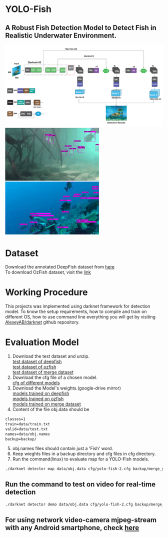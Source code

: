 # YOLO-Fish
## A Robust Fish Detection Model to Detect Fish in Realistic Underwater Environment.
![Model Architecture](model_architecture.jpg)
![Detection on DeepFish](DeepFish.gif) 
![Detection on OzFish](OzFish.gif) 

# Dataset
Download the annotated DeepFish dataset from [here](https://drive.google.com/file/d/10Pr4lLeSGTfkjA40ReGSC8H3a9onfMZ0/view?usp=sharing)  
To download OzFish dataset, visit the [link](https://github.com/open-AIMS/ozfish)

# Working Procedure
This projects was implemented using darknet framework for detection model. To know the setup requirements, how to compile and train on different OS, how to use command line everything you will get by visiting [AlexeyAB/darknet](https://github.com/AlexeyAB/darknet) github repository.

# Evaluation Model

1. Download the test dataset and unzip.  
  [test dataset of deepfish](https://drive.google.com/file/d/1iHPFbqo-B2iVytusHic9s8VuMlLIMu5-/view?usp=sharing)  
  [test dataset of ozfish](https://drive.google.com/file/d/1C_7l2YFc5fXt1DMsuVZPDFKTJLm0syX3/view?usp=sharing)  
  [test dataset of merge dataset](https://drive.google.com/file/d/1abQbj2JhvRNIDNug3FcBzqYYwUEOchfZ/view?usp=sharing)
2. Download the cfg file of a chosen model.  
  [cfg of different models](https://github.com/tamim662/YOLO-Fish/tree/main/models) 
3. Download the Model's weights.(google-drive mirror)  
  [models trained on deepfish](https://drive.google.com/drive/folders/1fTnB09ly49ZaN0VoHN62300ATkWx3DWu?usp=sharing)  
  [models trained on ozfish](https://drive.google.com/drive/folders/1pHa0CqYFXaPJ9KrHHxWUsHyPaxWP9PDG?usp=sharing)  
  [models trained on merge dataset](https://drive.google.com/drive/folders/1BmBdxwGCH3IS0kTeDxK2hT8vVvEtd_3o?usp=sharing) 
4. Content of the file obj.data should be  
```
classes=1
train=data/train.txt
valid=data/test.txt
names=data/obj.names
backup=backup/
```
5. obj.names files should contain just a 'Fish' word.  
6. Keep wieghts files in a backup directory and cfg files in cfg directory.  
7. Run the command(linux) to evaluate map for a YOLO-Fish models.  
``` bash
./darknet detector map data/obj.data cfg/yolo-fish-2.cfg backup/merge_yolo-fish-2.weights  
```
## Run the command to test on video for real-time detection   
```bash
./darknet detector demo data/obj.data cfg/yolo-fish-2.cfg backup/merge_yolo-fish-2.weights input.mp4 -dont_show -ext_output -out_filename output.avi
```  
## For using network video-camera mjpeg-stream with any Android smartphone, check [here](https://github.com/AlexeyAB/darknet#for-using-network-video-camera-mjpeg-stream-with-any-android-smartphone)


  

 

